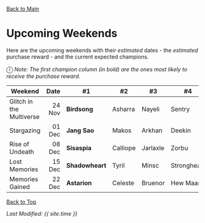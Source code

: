 [Back to Main](index.md)

# Upcoming Weekends

Here are the upcoming weekends with their *estimated* dates - the *estimated* purchase reward - and the current expected champions.

<span style="font-size:1.2em;">ⓘ</span> *Note: The first champion column (in bold) are the ones most likely to receive the purchase reward.*

| Weekend | Date | #1 | #2 | #3 | #4 | #5 | Reward |
|---|--:|---|---|---|---|---|---|
| Glitch in the Multiverse | 24 Nov | **Birdsong** | Asharra | Nayeli | Sentry | Korth | [Feats](feats.md) & [Skin](skins.md) |
| Stargazing | 01 Dec | **Jang Sao** | Makos | Arkhan | Deekin | Warden | Golden Epic |
| Rise of Undeath | 08 Dec | **Sisaspia** | Calliope | Jarlaxle | Zorbu | Widdle | Golden Epic |
| Lost Memories | 15 Dec | **Shadowheart** | Tyril | Minsc | Strongheart | Lae'zel | Golden Epic |
| Memories Gained | 22 Dec | **Astarion** | Celeste | Bruenor | Hew Maan | Shadowheart | Golden Epic |

[Back to Top](#top)

*Last Modified: {{ site.time }}*